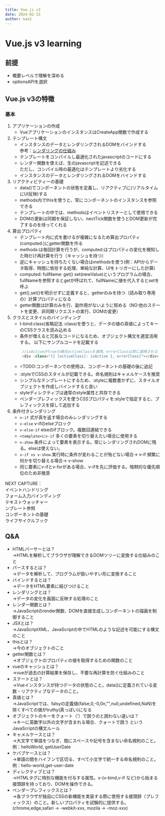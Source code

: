 ```yaml
---
title: Vue.js v3
date: 2024-02-15
author: nax2
---
```

# Vue.js v3 learning
## 前提
- 概要レベルで理解を深める
- optionsAPIを選択

## Vue.js v3の特徴
### 基本
1. アプリケーションの作成
   - VueアプリケーションのインスタンスはCreateApp関数で作成する
2. テンプレート構文
   - インスタンスのデータとレンダリングされるDOMをバインドする  
   参考：[レンダリングの仕組み](https://ja.vuejs.org/guide/extras/rendering-mechanism.html)
   - テンプレートをコンパイルし最適化されたjavascriptのコードにする
   - レンダー関数を使えば、生のjavascriptを記述できる  
   ただし、コンパイル時の最適化はテンプレートより劣化する
   - インスタンスのデータとレンダリングされるDOMをバインドする
3. リアクティビティーの基礎
   - data()でコンポーネントの状態を定義し、リアクティブに(リアルタイムにUI反映)する
   - methods内でthisを使うと、常にコンポーネントのインスタンスを参照できる
   - テンプレートの中では、methodsはイベントリスナーとして使用できる
   - DOMの更新は同期を保証しない、nectTick関数を使うとDOM更新が完了するのを待ってくれる
4. 算出プロパティ
   - テンプレート内に式を書けるが複雑になるため算出プロパティ(computed:)にgetter関数を作る
   - methods:は毎回計算を行うが、computed:はプロパティの変化を検知した時だけ再計算を行う（キャッシュを持つ）
   - 逆にキャッシュを持ちたくない場合はmethodsを使う(例：APIからデータ取得、時間に依存する処理、単純な計算、UIをトリガーにした計算)
   - computed: fullName: get() set(newValue)というプログラムの場合、fullNameを参照するとgetが呼ばれて、fullNameに値を代入するとsetを呼ぶ
   - get(),set()を明示せずに定義すると、getterのみを持つ（読み取り専用の）計算プロパティになる
   - getter関数は計算のみを行、副作用がないように努める（NO:他のステートを変更、非同期リクエストの実行、DOMの変更）
5. クラスとスタイルのバインディング
   - t-bind:class(省略記法 :class)を使うと、データの値の真値によってキーのCSSクラスを読み込める
   - 条件が増えると冗長なコードになるため、オブジェクト構文を適宜活用する。  以下にサンプルコードを記載する
     ```js
      //isActiveがtrueの場合activeClassを適用、errorClassは常に適用される
      <div :class="[{ [activeClass]: isActive }, errorClass]"></div>
     ```
   - ⚡️TODO:コンポーネンでの使用は、コンポーネントの基礎の後に追記
   - :styleでCSSのスタイルが記載できる。命名規則はキャメルケースを推奨
   - シンプルなテンプレートにするため、:styleに複数書かずに、スタイルオブジェクトを作成しバインドすると良い
   - styleディレクティブは通常のstyle属性と共存できる
   - ベンダープレフィックスを使うCSSプロパティを:styleで指定すると、プレフィックスを探して追加する
6. 条件付きレンダリング
   - ``v-if`` 式が真を返す場合のみレンダリングする
   - ``v-else`` v-ifのelseブロック
   - ``v-else-if`` elseのifブロック。複数回連結できる
   - ``<template>にv-if`` 多くの要素を切り替えたい場合に使用する
   - ``v-show`` 条件によって要素を表示する。常にレンダリングされDOMに残る。elseは使えない。
   - ``v-if vs v-show`` 実行時に条件が変わることが殆どない場合-> v-if 頻繁に何かを切り替える場合-> v-show
   - 同じ要素にv-ifとv-forがある場合、v-ifを先に評価する。暗黙的な優先順位のため非推奨

  
NEXT CAPTURE：  
イベントハンドリング  
フォーム入力バインディング  
テキストウォッチャー  
ンプレート参照  
コンポーネントの基礎  
ライフサイクルフック  


## Q&A
- HTMLパーサーとは？<br>→HTMLを解析してブラウザが理解できるDOMツリーに変換する仕組みのこと
- パースするとは？<br>→データを解析して、プログラムが扱いやすい形に変換すること
- バインドするとは？<br>→データをHTML要素に結びつけること
- レンダリングとは？<br>→データの変化を画面に反映する処理のこと
- レンダー関数とは？<br>→JavaScriptのrender関数、DOMを直接生成しコンポーネントの描画を制御すること
- JSXとは？<br>→JavaScriptXML、JavaScriptの中でHTMLのような記述を可能にする構文のこと
- thisとは？<br>→今のオブジェクトのこと
- getter関数とは？<br>→オブジェクトのプロパティの値を取得するための関数のこと
- vueのキャッシュとは？<br>→vueが過去の計算結果を保存し、不要な再計算を防ぐ仕組みのこと
- ステートとは？<br>→Vueインスタンスが持つデータの状態のこと。data()に定義されている変数・リアクティブなデータのこと。
- 真値とは？<br>→JavaScriptでは、falsyの定義値(false,0,-0,0n,"",null,undefined,NaN)を除くすべての値がtruthy(真っぽい)になる
- オブジェクトのキーをクォート（’）で囲うのと囲わない違いは？<br>→キーに英数字以外の文字が含まれる場合、クォートで囲う というJavaScriptの構文ルール
- キャメルケースとは？<br>→大文字で単語をつなぎ、間にスペースや記号を含まない命名規則のこと。例：helloWorld, getUserDate
- ケバブケースとは？<br>→単語の間をハイフンで区切る、すべて小文字で統一する命名規則のこと。例：hello-world,get-user-date
- ディレクティブとは？<br>→HTMLタグに特別な機能を付与する属性。v-(v-bind,v-if など)から始まる接頭辞を持っており、DOMを操作できる。
- ベンダープレフィックスとは？<br>→各ブラウザが独自にCSSの新機能を実装する際に使用する接頭辞（プレフィックス）のこと。新しいプロパティを試験的に提供する。(chrome,edge,safari -> -webkit-xxx, mozila -> -moz-xxx)
